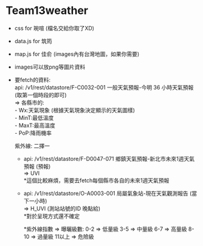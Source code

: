 # Team13weather 
- css for 琬喧 (檔名交給你取了XD)  
- data.js for 筑筠  
- map.js for 佳俞 (images內有台灣地圖，如果你需要)  

- images可以放png等圖片資料  

- 要fetch的資料:   
  api: /v1/rest/datastore/F-C0032-001  一般天氣預報-今明 36 小時天氣預報 (取第一個時段的即可)  
        => 各縣市的:  
            - Wx:天氣現象  (根據天氣現象決定顯示的天氣圖樣)  
            - MinT:最低溫度  
            - MaxT:最高溫度  
            - PoP:降雨機率  
  
	紫外線: 二擇一           
  -  api: /v1/rest/datastore/F-D0047-071 鄉鎮天氣預報-新北市未來1週天氣預報 (預報)  
        => UVI  
				*這個比較麻煩，需要去fetch每個縣市各自的未來1週天氣預報  

	-  api: /v1/rest/datastore/O-A0003-001 局屬氣象站-現在天氣觀測報告 (當下一小時)  
				=> H_UVI (測站站號的ID 晚點給)  
				*對於呈現方式還不確定  

		*紫外線指數 => 曝曬級數:
			0-2 => 低量級
			3-5 => 中量級
			6-7 => 高量級
			8-10 => 過量級
			11以上 => 危險級
